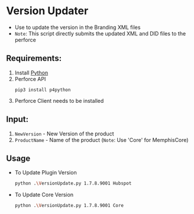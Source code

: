 # Version Updater
 - Use to update the version in the Branding XML files
 - `Note`: This script directly submits the updated XML and DID files to the perforce

## Requirements:
  1. Install [Python](https://www.python.org/downloads/)
  2. Perforce API
     ```
     pip3 install p4python
     ```
  3. Perforce Client needs to be installed
  
## Input:
  1. `NewVersion`        - New Version of the product
  2. `ProductName`       - Name of the product (`Note`: Use 'Core' for MemphisCore)

## Usage
- To Update Plugin Version
     ```bash
     python .\VersionUpdate.py 1.7.8.9001 Hubspot
     ```
- To Update Core Version
     ```bash
     python .\VersionUpdate.py 1.7.8.9001 Core
     ```
  